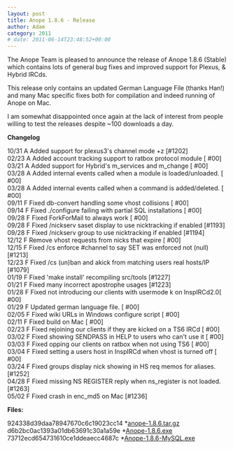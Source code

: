 ```yaml
---
layout: post
title: Anope 1.8.6 - Release
author: Adam
category: 2011
# date: 2011-06-14T23:48:52+00:00
---
```


<!--
BEGIN SUMMARY
The Anope Team is pleased to announce the release of Anope 1.8.6 (Stable) which contains lots of general bug fixes and improved support for Plexus, & Hybrid IRCds.

This release only contains an updated German Language File (thanks Han!) and many Mac specific fixes both for compilation and indeed running of Anope on Mac.

I am somewhat disappointed once again at the lack of interest from people willing to test the releases despite ~100 downloads a day.


<b>Changelog</b>

10/31  A Added support for plexus3's channel mode +z                     [#1202]
<br/>
02/23  A Added account tracking support to ratbox protocol module        [  #00]
<br/>
03/21  A Added support for Hybrid's m_services and m_change              [  #00]
<br/>
03/28  A Added internal events called when a module is loaded/unloaded.  [  #00]
<br/>
03/28  A Added internal events called when a command is added/deleted.   [  #00]
<br/>
09/11  F Fixed db-convert handling some vhost collisions                 [  #00]
<br/>
09/14  F Fixed ./configure failing with partial SQL installations        [  #00]
<br/>
09/28  F Fixed ForkForMail to always work                                [  #00]
<br/>
09/28  F Fixed /nickserv saset display to use nicktracking if enabled    [#1193]
<br/>
09/28  F Fixed /nickserv group to use nicktracking if enabled            [#1194]
<br/>
12/12  F Remove vhost requests from nicks that expire                    [  #00]
<br/>
12/15  F Fixed /cs enforce #channel to say SET was enforced not (null)   [#1213]
<br/>
12/23  F Fixed /cs (un)ban and akick from matching users real hosts/IP   [#1079]
<br/>
01/19  F Fixed 'make install' recompiling src/tools                      [#1227]
<br/>
01/21  F Fixed many incorrect apostrophe usages                          [#1223]
<br/>
01/28  F Fixed not introducing our clients with usermode k on InspIRCd2.0[  #00]
<br/>
01/29  F Updated german language file.                                   [  #00]
<br/>
02/05  F Fixed wiki URLs in Windows configure script                     [  #00]
<br/>
02/11  F Fixed build on Mac                                              [  #00]
<br/>
02/23  F Fixed rejoining our clients if they are kicked on a TS6 IRCd    [  #00]
<br/>
03/02  F Fixed showing SENDPASS in HELP to users who can't use it        [  #00]
<br/>
03/03  F Fixed opping our clients on ratbox when not using TS6           [  #00]
<br/>
03/04  F Fixed setting a users host in InspIRCd when vhost is turned off [  #00]
<br/>
03/24  F Fixed groups display nick showing in HS req memos for aliases.  [#1252]
<br/>
04/28  F Fixed missing NS REGISTER reply when ns_register is not loaded. [#1263]
<br/>
05/02  F Fixed crash in enc_md5 on Mac                                   [#1236]

<b>Files:</b>

924338d39daa78947670c6c19023cc14 *<a href="https://sourceforge.net/projects/anope/files/anope-stable/Anope%201.8.6/anope-1.8.6.tar.gz/download">anope-1.8.6.tar.gz</a><br/>
d6b2bc0ac1393a01db63691c30a1a59e *<a href="https://sourceforge.net/projects/anope/files/anope-stable/Anope%201.8.6/Anope-1.8.6.exe/download">Anope-1.8.6.exe</a><br/>
73712ecd654731610ce1ddeaecc4687c *<a href="https://sourceforge.net/projects/anope/files/anope-stable/Anope%201.8.5/Anope-1.8.5-MySQL.exe/download">Anope-1.8.6-MySQL.exe</a>
END SUMMARY
-->

The Anope Team is pleased to announce the release of Anope 1.8.6 (Stable) which contains lots of general bug fixes and improved support for Plexus, & Hybrid IRCds.

This release only contains an updated German Language File (thanks Han!) and many Mac specific fixes both for compilation and indeed running of Anope on Mac.

I am somewhat disappointed once again at the lack of interest from people willing to test the releases despite ~100 downloads a day.


<b>Changelog</b>

10/31  A Added support for plexus3's channel mode +z                     [#1202]
<br/>
02/23  A Added account tracking support to ratbox protocol module        [  #00]
<br/>
03/21  A Added support for Hybrid's m_services and m_change              [  #00]
<br/>
03/28  A Added internal events called when a module is loaded/unloaded.  [  #00]
<br/>
03/28  A Added internal events called when a command is added/deleted.   [  #00]
<br/>
09/11  F Fixed db-convert handling some vhost collisions                 [  #00]
<br/>
09/14  F Fixed ./configure failing with partial SQL installations        [  #00]
<br/>
09/28  F Fixed ForkForMail to always work                                [  #00]
<br/>
09/28  F Fixed /nickserv saset display to use nicktracking if enabled    [#1193]
<br/>
09/28  F Fixed /nickserv group to use nicktracking if enabled            [#1194]
<br/>
12/12  F Remove vhost requests from nicks that expire                    [  #00]
<br/>
12/15  F Fixed /cs enforce #channel to say SET was enforced not (null)   [#1213]
<br/>
12/23  F Fixed /cs (un)ban and akick from matching users real hosts/IP   [#1079]
<br/>
01/19  F Fixed 'make install' recompiling src/tools                      [#1227]
<br/>
01/21  F Fixed many incorrect apostrophe usages                          [#1223]
<br/>
01/28  F Fixed not introducing our clients with usermode k on InspIRCd2.0[  #00]
<br/>
01/29  F Updated german language file.                                   [  #00]
<br/>
02/05  F Fixed wiki URLs in Windows configure script                     [  #00]
<br/>
02/11  F Fixed build on Mac                                              [  #00]
<br/>
02/23  F Fixed rejoining our clients if they are kicked on a TS6 IRCd    [  #00]
<br/>
03/02  F Fixed showing SENDPASS in HELP to users who can't use it        [  #00]
<br/>
03/03  F Fixed opping our clients on ratbox when not using TS6           [  #00]
<br/>
03/04  F Fixed setting a users host in InspIRCd when vhost is turned off [  #00]
<br/>
03/24  F Fixed groups display nick showing in HS req memos for aliases.  [#1252]
<br/>
04/28  F Fixed missing NS REGISTER reply when ns_register is not loaded. [#1263]
<br/>
05/02  F Fixed crash in enc_md5 on Mac                                   [#1236]

<b>Files:</b>

924338d39daa78947670c6c19023cc14 *<a href="https://sourceforge.net/projects/anope/files/anope-stable/Anope%201.8.6/anope-1.8.6.tar.gz/download">anope-1.8.6.tar.gz</a><br/>
d6b2bc0ac1393a01db63691c30a1a59e *<a href="https://sourceforge.net/projects/anope/files/anope-stable/Anope%201.8.6/Anope-1.8.6.exe/download">Anope-1.8.6.exe</a><br/>
73712ecd654731610ce1ddeaecc4687c *<a href="https://sourceforge.net/projects/anope/files/anope-stable/Anope%201.8.6/Anope-1.8.6-MySQL.exe/download">Anope-1.8.6-MySQL.exe</a>
